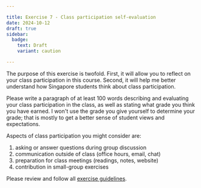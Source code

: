 ```yaml
---

title: Exercise 7 - Class participation self-evaluation
date: 2024-10-12
draft: true
sidebar:
  badge:
    text: Draft
    variant: caution

---
```


The purpose of this exercise is twofold. First, it will allow you to reflect on your class participation in this course. Second, it will help me better understand how Singapore students think about class participation.

Please write a paragraph of at least 100 words describing and evaluating your class participation in the class, as well as stating what grade you think you have earned. I won't use the grade you give yourself to determine your grade; that is mostly to get a better sense of student views and expectations.

Aspects of class participation you might consider are:

1. asking or answer questions during group discussion
2. communication outside of class (office hours, email, chat)
3. preparation for class meetings (readings, notes, website)
4. contribution in small-group exercises

Please review and follow all [exercise guidelines](/course-ntw2029/assignments/general/exercise-guidelines).
